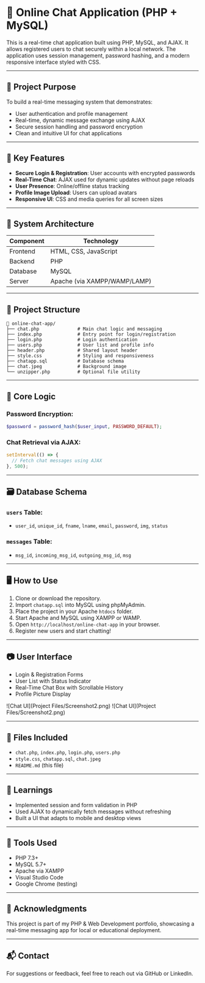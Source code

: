 # 💬 Online Chat Application (PHP + MySQL)

This is a real-time chat application built using PHP, MySQL, and AJAX. It allows registered users to chat securely within a local network. The application uses session management, password hashing, and a modern responsive interface styled with CSS.

---

## 🎯 Project Purpose

To build a real-time messaging system that demonstrates:

- User authentication and profile management
- Real-time, dynamic message exchange using AJAX
- Secure session handling and password encryption
- Clean and intuitive UI for chat applications

---

## 🔑 Key Features

- **Secure Login & Registration**: User accounts with encrypted passwords
- **Real-Time Chat**: AJAX used for dynamic updates without page reloads
- **User Presence**: Online/offline status tracking
- **Profile Image Upload**: Users can upload avatars
- **Responsive UI**: CSS and media queries for all screen sizes

---

## 🧱 System Architecture

| Component | Technology |
|----------|-------------|
| Frontend | HTML, CSS, JavaScript |
| Backend | PHP |
| Database | MySQL |
| Server | Apache (via XAMPP/WAMP/LAMP) |

---

## 📂 Project Structure

```
📁 online-chat-app/
├── chat.php              # Main chat logic and messaging
├── index.php             # Entry point for login/registration
├── login.php             # Login authentication
├── users.php             # User list and profile info
├── header.php            # Shared layout header
├── style.css             # Styling and responsiveness
├── chatapp.sql           # Database schema
├── chat.jpeg             # Background image
└── unzipper.php          # Optional file utility
```

---

## 🧮 Core Logic

### Password Encryption:
```php
$password = password_hash($user_input, PASSWORD_DEFAULT);
```

### Chat Retrieval via AJAX:
```javascript
setInterval(() => {
  // Fetch chat messages using AJAX
}, 500);
```

---

## 🗃️ Database Schema

### `users` Table:
- `user_id`, `unique_id`, `fname`, `lname`, `email`, `password`, `img`, `status`

### `messages` Table:
- `msg_id`, `incoming_msg_id`, `outgoing_msg_id`, `msg`

---

## 🖥️ How to Use

1. Clone or download the repository.
2. Import `chatapp.sql` into MySQL using phpMyAdmin.
3. Place the project in your Apache `htdocs` folder.
4. Start Apache and MySQL using XAMPP or WAMP.
5. Open `http://localhost/online-chat-app` in your browser.
6. Register new users and start chatting!

---

## 📷 User Interface

- Login & Registration Forms
- User List with Status Indicator
- Real-Time Chat Box with Scrollable History
- Profile Picture Display

![Chat UI](Project Files/Screenshot2.png)
![Chat UI](Project Files/Screenshot2.png)


---

## 📁 Files Included

- `chat.php`, `index.php`, `login.php`, `users.php`
- `style.css`, `chatapp.sql`, `chat.jpeg`
- `README.md` (this file)

---

## 🧠 Learnings

- Implemented session and form validation in PHP
- Used AJAX to dynamically fetch messages without refreshing
- Built a UI that adapts to mobile and desktop views

---

## 🧰 Tools Used

- PHP 7.3+
- MySQL 5.7+
- Apache via XAMPP
- Visual Studio Code
- Google Chrome (testing)

---

## 🏁 Acknowledgments

This project is part of my PHP & Web Development portfolio, showcasing a real-time messaging app for local or educational deployment.

---

## 📬 Contact

For suggestions or feedback, feel free to reach out via GitHub or LinkedIn.

